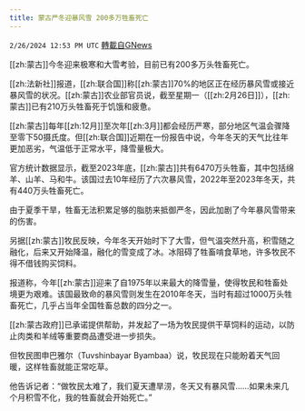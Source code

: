 ```yaml
---
title: 蒙古严冬迎暴风雪 200多万牲畜死亡
---
```

`2/26/2024 12:53 PM UTC` [轉載自GNews](https://gnews.org/articles/2342304)

[[zh:蒙古]]今冬迎来极寒和大雪考验，目前已有200多万头牲畜死亡。

[[zh:法新社]]报道，[[zh:联合国]]称[[zh:蒙古]]70%的地区正在经历暴风雪或接近暴风雪的状况。[[zh:蒙古]]农业部官员说，截至星期一（[[zh:2月26日]]），[[zh:蒙古]]已有210万头牲畜死于饥饿和疲惫。

[[zh:蒙古]]每年[[zh:12月]]至次年[[zh:3月]]都会经历严寒，部分地区气温会骤降至零下50摄氏度。但[[zh:联合国]]近期在一份报告中说，今年冬天的天气比往年更加恶劣，气温低于正常水平，降雪量极大。

官方统计数据显示，截至2023年底，[[zh:蒙古]]共有6470万头牲畜，其中包括绵羊、山羊、马和牛。该国过去10年经历了六次暴风雪，2022年至2023年冬天，共有440万头牲畜死亡。

由于夏季干旱，牲畜无法积累足够的脂肪来抵御严冬，因此加剧了今年暴风雪带来的伤害。

另据[[zh:蒙古]]牧民反映，今年冬天开始时下了大雪，但气温突然升高，积雪随之融化，后来又开始降温，融化的雪变成了冰。冰阻碍了牲畜啃食草地，许多牧民不得不借钱购买饲料。

报道称，今年[[zh:蒙古]]迎来了自1975年以来最大的降雪量，使得牧民和牲畜处境更为艰难。该国最致命的暴风雪则发生在2010年冬天，当时有超过1000万头牲畜死亡，几乎占当年全国牲畜总数的四分之一。

[[zh:蒙古政府]]已承诺提供帮助，并发起了一场为牧民提供干草饲料的运动，以防止肉类和羊绒等重要商品遭受进一步损失。

但牧民图申巴雅尔（Tuvshinbayar Byambaa）说，牧民现在只能盼着天气回暖，这样牲畜就能正常吃草。

他告诉记者：“做牧民太难了，我们夏天遭旱涝，冬天又有暴风雪……如果未来几个月积雪不化，我的牲畜就会开始死亡。”
